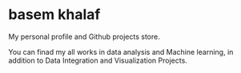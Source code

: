 # basem khalaf
My personal profile and Github projects store.

You can finad my all works in data analysis and Machine learning, in addition to Data Integration and Visualization Projects.

